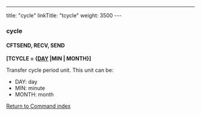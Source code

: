 ---
title: "cycle"
linkTitle: "tcycle"
weight: 3500
---<span id="tcycle"></span>

### cycle

#### CFTSEND, RECV, SEND

****[TCYCLE = {<u>DAY</u> &#124;MIN &#124; MONTH}]****

Transfer cycle period unit. This unit can be:

- DAY:
    day
- MIN:
    minute
- MONTH:
    month

[Return to Command index](../../)
